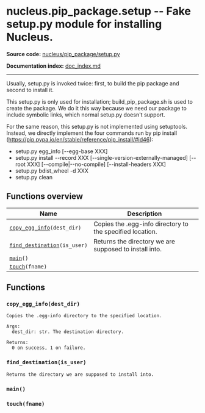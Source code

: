 # nucleus.pip_package.setup -- Fake setup.py module for installing Nucleus.
**Source code:** [nucleus/pip_package/setup.py](https://github.com/google/nucleus/tree/master/nucleus/pip_package/setup.py)

**Documentation index:** [doc_index.md](../../doc_index.md)

---
Usually, setup.py is invoked twice:  first, to build the pip package
and second to install it.

This setup.py is only used for installation; build_pip_package.sh is
used to create the package.  We do it this way because we need our
package to include symbolic links, which normal setup.py doesn't
support.

For the same reason, this setup.py is not implemented using setuptools.
Instead, we directly implement the four commands run by pip install
(https://pip.pypa.io/en/stable/reference/pip_install/#id46):
  * setup.py egg_info [--egg-base XXX]
  * setup.py install --record XXX [--single-version-externally-managed]
          [--root XXX] [--compile|--no-compile] [--install-headers XXX]
  * setup.py bdist_wheel -d XXX
  * setup.py clean

## Functions overview
Name | Description
-----|------------
[`copy_egg_info`](#copy_egg_info)`(dest_dir)` | Copies the .egg-info directory to the specified location.
[`find_destination`](#find_destination)`(is_user)` | Returns the directory we are supposed to install into.
[`main`](#main)`()` | 
[`touch`](#touch)`(fname)` | 

## Functions
<a name="copy_egg_info"></a>
### `copy_egg_info(dest_dir)`
```
Copies the .egg-info directory to the specified location.

Args:
  dest_dir: str. The destination directory.

Returns:
  0 on success, 1 on failure.
```

<a name="find_destination"></a>
### `find_destination(is_user)`
```
Returns the directory we are supposed to install into.
```

<a name="main"></a>
### `main()`


<a name="touch"></a>
### `touch(fname)`


